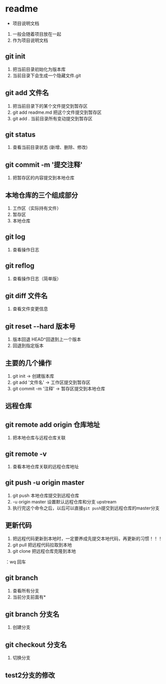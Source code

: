 # readme 

- 项目说明文档 
1. 一般会随着项目放在一起
2. 作为项目说明文档

## git init
1. 把当前目录初始化为版本库
2. 当前目录下会生成一个隐藏文件.git

## git add 文件名
1. 把当前目录下的某个文件提交到暂存区
2. git add readme.md 把这个文件提交到暂存区
3. git add . 当前目录所有变动提交到暂存区
 
## git status
1. 查看当前目录状态 (新增、删除、修改)

## git commit -m '提交注释'
1. 把暂存区的内容提交到本地仓库

## 本地仓库的三个组成部分
1. 工作区（实际持有文件）
2. 暂存区 
3. 本地仓库

## git log
1. 查看操作日志

## git reflog
1. 查看操作日志（简单版）

## git diff 文件名
1. 查看文件变更信息

## git reset --hard 版本号
1. 版本回退 HEAD^回退到上一个版本
2. 回退到指定版本   

## 主要的几个操作
1. git init -> 创建版本库
2. git add '文件名' -> 工作区提交到暂存区
3. git commit -m '注释' -> 暂存区提交到本地仓库

## 远程仓库

## git remote add origin 仓库地址
1. 把本地仓库与远程仓库关联

## git remote -v
1. 查看本地仓库关联的远程仓库地址

## git push -u origin master
1. git push 本地仓库提交到远程仓库
2. -u origin master 设置默认远程仓库和分支  upstream
3. 执行完这个命令之后，以后可以直接`git push`提交到远程仓库的master分支

## 更新代码
1. 把远程代码更新到本地时，一定要养成先提交本地代码，再更新的习惯！！！
2. git pull 把远程代码拉取到本地
3. git clone 把远程仓库克隆到本地

：wq 回车

## git branch
1. 查看所有分支
2. 当前分支前面有*

## git branch 分支名
1. 创建分支

## git checkout 分支名
1. 切换分支



## test2分支的修改
